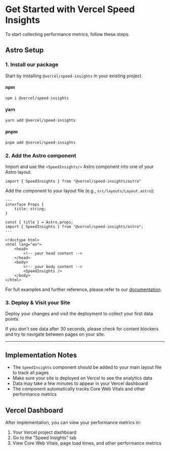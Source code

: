 # Get Started with Vercel Speed Insights

To start collecting performance metrics, follow these steps.

## Astro Setup

### 1. Install our package

Start by installing `@vercel/speed-insights` in your existing project.

#### npm
```bash
npm i @vercel/speed-insights
```

#### yarn
```bash
yarn add @vercel/speed-insights
```

#### pnpm
```bash
pnpm add @vercel/speed-insights
```

### 2. Add the Astro component

Import and use the `<SpeedInsights/>` Astro component into one of your Astro layout.

```astro
import { SpeedInsights } from "@vercel/speed-insights/astro"
```

Add the component to your layout file (e.g., `src/layouts/Layout.astro`):

```astro
---
interface Props {
	title: string;
}

const { title } = Astro.props;
import { SpeedInsights } from "@vercel/speed-insights/astro";
---

<!doctype html>
<html lang="en">
	<head>
		<!-- your head content -->
	</head>
	<body>
		<!-- your body content -->
		<SpeedInsights />
	</body>
</html>
```

For full examples and further reference, please refer to our [documentation](https://vercel.com/docs/speed-insights).

### 3. Deploy & Visit your Site

Deploy your changes and visit the deployment to collect your first data points.

If you don't see data after 30 seconds, please check for content blockers and try to navigate between pages on your site.

---

## Implementation Notes

- The `SpeedInsights` component should be added to your main layout file to track all pages
- Make sure your site is deployed on Vercel to see the analytics data
- Data may take a few minutes to appear in your Vercel dashboard
- The component automatically tracks Core Web Vitals and other performance metrics

## Vercel Dashboard

After implementation, you can view your performance metrics in:
1. Your Vercel project dashboard
2. Go to the "Speed Insights" tab
3. View Core Web Vitals, page load times, and other performance metrics
